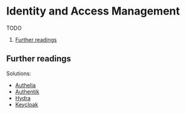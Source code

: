 # Identity and Access Management

TODO

1. [Further readings](#further-readings)

## Further readings

Solutions:

- [Authelia]
- [Authentik]
- [Hydra]
- [Keycloak]

<!--
  Reference
  ═╬═Time══
  -->

<!-- Others -->
[authelia]: https://www.authelia.com/
[authentik]: https://goauthentik.io/
[hydra]: https://www.ory.sh/hydra/
[keycloak]: https://www.keycloak.org/
